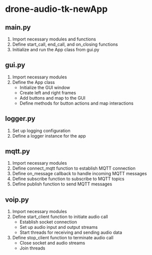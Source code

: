 # drone-audio-tk-newApp
main.py
---------
1. Import necessary modules and functions
2. Define start_call, end_call, and on_closing functions
3. Initialize and run the App class from gui.py

gui.py
---------
1. Import necessary modules
2. Define the App class
   - Initialize the GUI window
   - Create left and right frames
   - Add buttons and map to the GUI
   - Define methods for button actions and map interactions

logger.py
---------
1. Set up logging configuration
2. Define a logger instance for the app

mqtt.py
---------
1. Import necessary modules
2. Define connect_mqtt function to establish MQTT connection
3. Define on_message callback to handle incoming MQTT messages
4. Define subscribe function to subscribe to MQTT topics
5. Define publish function to send MQTT messages

voip.py
---------
1. Import necessary modules
2. Define start_client function to initiate audio call
   - Establish socket connection
   - Set up audio input and output streams
   - Start threads for receiving and sending audio data
3. Define stop_client function to terminate audio call
   - Close socket and audio streams
   - Join threads

